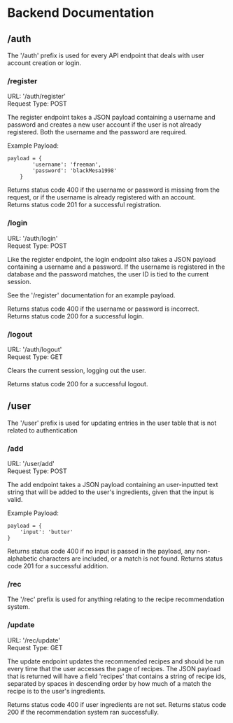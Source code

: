# Backend Documentation

## /auth

The '/auth' prefix is used for every API endpoint that deals with user account creation or login.

### /register

URL: '/auth/register'    
Request Type: POST

The register endpoint takes a JSON payload containing a username and password and creates a new user account if the user is not already registered. Both the username and the password are required.

Example Payload:
```
payload = {
        'username': 'freeman',
        'password': 'blackMesa1998'
    }
```

Returns status code 400 if the username or password is missing from the request, or if the username is already registered with an account.    
Returns status code 201 for a successful registration.


### /login

URL: '/auth/login'    
Request Type: POST

Like the register endpoint, the login endpoint also takes a JSON payload containing a username and a password. If the username is registered in the database and the password matches, the user ID is tied to the current session. 

See the '/register' documentation for an example payload.

Returns status code 400 if the username or password is incorrect.    
Returns status code 200 for a successful login.


### /logout

URL: '/auth/logout'    
Request Type: GET

Clears the current session, logging out the user.

Returns status code 200 for a successful logout.

## /user

The '/user' prefix is used for updating entries in the user table that is not related to authentication

### /add

URL: '/user/add'    
Request Type: POST

The add endpoint takes a JSON payload containing an user-inputted text string that will be added to the user's ingredients, given that the input is valid.

Example Payload:
```
payload = {
    'input': 'butter'
}
```

Returns status code 400 if no input is passed in the payload, any non-alphabetic characters are included, or a match is not found. 
Returns status code 201 for a successful addition.

### /rec

The '/rec' prefix is used for anything relating to the recipe recommendation system.

### /update

URL: '/rec/update'    
Request Type: GET


The update endpoint updates the recommended recipes and should be run every time that the user accesses the page of recipes. The JSON payload that is returned will have a field 'recipes' that contains a string of recipe ids, separated by spaces in descending order by how much of a match the recipe is to the user's ingredients.

Returns status code 400 if user ingredients are not set.
Returns status code 200 if the recommendation system ran successfully.
